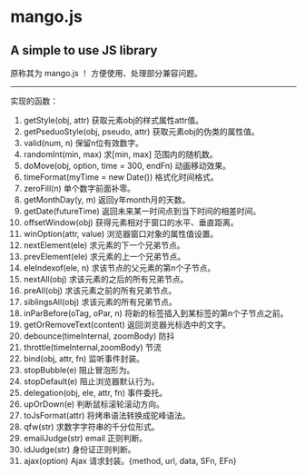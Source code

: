 # mango.js
A simple to use JS library
---
原称其为 mango.js ！
方便使用、处理部分兼容问题。

---

实现的函数：

  1. getStyle(obj, attr) 获取元素obj的样式属性attr值。
  2. getPseduoStyle(obj, pseudo, attr) 获取元素obj的伪类的属性值。
  3. valid(num, n) 保留n位有效数字。
  4. randomInt(min, max) 求[min, max] 范围内的随机数。
  5. doMove(obj, option, time = 300, endFn) 动画移动效果。
  6. timeFormat(myTime = new Date()) 格式化时间格式。
  7. zeroFill(n) 单个数字前面补零。
  8. getMonthDay(y, m) 返回y年month月的天数。
  9. getDate(futureTime) 返回未来某一时间点到当下时间的相差时间。
  10. offsetWindow(obj) 获得元素相对于窗口的水平、垂直距离。
  11. winOption(attr, value) 浏览器窗口对象的属性值设置。
  12. nextElement(ele) 求元素的下一个兄弟节点。
  13. prevElement(ele) 求元素的上一个兄弟节点。
  14. eleIndexof(ele, n) 求该节点的父元素的第n个子节点。
  15. nextAll(obj) 求该元素的之后的所有兄弟节点。
  16. preAll(obj) 求该元素之前的所有兄弟节点。
  17. siblingsAll(obj) 求该元素的所有兄弟节点。
  18. inParBefore(oTag, oPar, n) 将新的标签插入到某标签的第n个子节点之前。
  19. getOrRemoveText(content) 返回浏览器光标选中的文字。
  20. debounce(timeInternal, zoomBody) 防抖
  21. throttle(timeInternal,zoomBody) 节流
  22. bind(obj, attr, fn) 监听事件封装。
  23. stopBubble(e) 阻止冒泡形为。
  24. stopDefault(e) 阻止浏览器默认行为。
  25. delegation(obj, ele, attr, fn) 事件委托。
  26. upOrDown(e) 判断鼠标滚轮滚动方向。
  27. toJsFormat(attr) 将烤串语法转换成驼峰语法。
  28. qfw(str) 求数字字符串的千分位形式。
  29. emailJudge(str) email 正则判断。
  30. idJudge(str) 身份证正则判断。
  31. ajax(option) Ajax 请求封装。{method, url, data, SFn, EFn}
